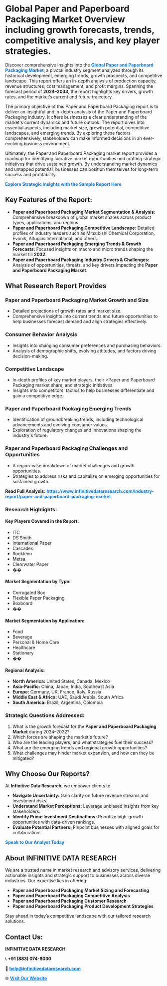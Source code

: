 <h1>Global Paper and Paperboard Packaging Market Overview including growth forecasts, trends, competitive analysis, and key player strategies.</h1>
<p>
Discover comprehensive insights into the 
<a href="https://www.infinitivedataresearch.com/industry-report/paper-and-paperboard-packaging-market" rel="dofollow" style="color: #007BFF; text-decoration: none;"><strong>Global Paper and Paperboard Packaging Market</strong></a>, a pivotal industry segment analyzed through its historical development, emerging trends, growth prospects, and competitive landscape. This report offers an in-depth analysis of production capacity, revenue structures, cost management, and profit margins. Spanning the forecast period of <strong>2024–2033</strong>, the report highlights key drivers, growth rates, and the market’s current and future trajectory.
</p>
<p>
The primary objective of this Paper and Paperboard Packaging report is to deliver an insightful and in-depth analysis of the Paper and Paperboard Packaging industry. It offers businesses a clear understanding of the market's current dynamics and future outlook. The report dives into essential aspects, including market size, growth potential, competitive landscapes, and emerging trends. By exploring these factors comprehensively, stakeholders can make informed decisions in an ever-evolving business environment.
</p>
<p>
Ultimately, the Paper and Paperboard Packaging market report provides a roadmap for identifying lucrative market opportunities and crafting strategic initiatives that drive sustained growth. By understanding market dynamics and untapped potential, businesses can position themselves for long-term success and profitability.
</p>
<p>
<a href="https://www.infinitivedataresearch.com/request-sample/reportId=104910" style="color: #007BFF; text-decoration: none;"><strong>Explore Strategic Insights with the Sample Report Here</strong></a>
</p>

<h2>Key Features of the Report:</h2>
<ul>
<li><strong>Paper and Paperboard Packaging Market Segmentation & Analysis:</strong> Comprehensive breakdown of global market shares across product types, applications, and regions.</li>
<li><strong>Paper and Paperboard Packaging Competitive Landscape:</strong> Detailed profiles of industry leaders such as Mitsubishi Chemical Corporation, Evonik, Altuglas International, and others.</li>
<li><strong>Paper and Paperboard Packaging Emerging Trends & Growth Forecasts:</strong> Focused insights on macro and micro trends shaping the market till <strong>2032</strong>.</li>
<li><strong>Paper and Paperboard Packaging Industry Drivers & Challenges:</strong> Analysis of opportunities, threats, and key drivers impacting the <strong>Paper and Paperboard Packaging Market</strong>.</li>
</ul>

<h2>What Research Report Provides</h2>
<h3>Paper and Paperboard Packaging Market Growth and Size</h3>
<ul>
<li>Detailed projections of growth rates and market size.</li>
<li>Comprehensive insights into current trends and future opportunities to help businesses forecast demand and align strategies effectively.</li>
</ul>

<h3>Consumer Behavior Analysis</h3>
<ul>
<li>Insights into changing consumer preferences and purchasing behaviors.</li>
<li>Analysis of demographic shifts, evolving attitudes, and factors driving decision-making.</li>
</ul>

<h3>Competitive Landscape</h3>
<ul>
<li>In-depth profiles of key market players, their >Paper and Paperboard Packaging market share, and strategic initiatives.</li>
<li>Insights into competitors' tactics to help businesses differentiate and gain a competitive edge.</li>
</ul>

<h3>Paper and Paperboard Packaging Emerging Trends</h3>
<ul>
<li>Identification of groundbreaking trends, including technological advancements and evolving consumer values.</li>
<li>Exploration of regulatory changes and innovations shaping the industry's future.</li>
</ul>

<h3>Paper and Paperboard Packaging Challenges and Opportunities</h3>
<ul>
<li>A region-wise breakdown of market challenges and growth opportunities.</li>
<li>Strategies to address risks and capitalize on emerging opportunities for sustained growth.</li>
</ul>
<p><strong>Read Full Analysis:</strong> <a href="https://www.infinitivedataresearch.com/industry-report/paper-and-paperboard-packaging-market" rel="dofollow" style="color: #007BFF; text-decoration: none;"><strong>https://www.infinitivedataresearch.com/industry-report/paper-and-paperboard-packaging-market</strong></a></p>
<h3>Research Highlights:</h3>
<h4>Key Players Covered in the Report:</h4>
<ul><li>ITC</li><li>DS Smith</li><li>International Paper</li><li>Cascades</li><li>Rocktenn</li><li>Metsa</li><li>Clearwater Paper</li><li>��</li></ul>
<h4>Market Segmentation by Type:</h4>
<ul><li>Corrugated Box</li><li>Flexible Paper Packaging</li><li>Boxboard</li><li>��</li></ul>
<h4>Market Segmentation by Application:</h4>
<ul><li>Food</li><li>Beverage</li><li>Personal &amp; Home Care</li><li>Healthcare</li><li>Stationary</li><li>��</li></ul>

<h4>Regional Analysis:</h4>
<ul>
<li><strong>North America:</strong> United States, Canada, Mexico</li>
<li><strong>Asia-Pacific:</strong> China, Japan, India, Southeast Asia</li>
<li><strong>Europe:</strong> Germany, UK, France, Italy, Russia</li>
<li><strong>Middle East & Africa:</strong> UAE, Saudi Arabia, South Africa</li>
<li><strong>South America:</strong> Brazil, Argentina, Colombia</li>
</ul>

<h3>Strategic Questions Addressed:</h3>
<ol>
<li>What is the growth forecast for the <strong>Paper and Paperboard Packaging Market</strong> during 2024–2032?</li>
<li>Which forces are shaping the market's future?</li>
<li>Who are the leading players, and what strategies fuel their success?</li>
<li>What are the emerging trends and regional growth opportunities?</li>
<li>What challenges may hinder market expansion, and how can they be mitigated?</li>
</ol>

<h2>Why Choose Our Reports?</h2>
<p>At <strong>Infinitive Data Research</strong>, we empower clients to:</p>
<ul>
<li><strong>Navigate Uncertainty:</strong> Gain clarity on future revenue streams and investment risks.</li>
<li><strong>Understand Market Perceptions:</strong> Leverage unbiased insights from key stakeholders.</li>
<li><strong>Identify Prime Investment Destinations:</strong> Prioritize high-growth opportunities with data-driven rankings.</li>
<li><strong>Evaluate Potential Partners:</strong> Pinpoint businesses with aligned goals for collaboration.</li>
</ul>
<p><a href="https://www.infinitivedataresearch.com/industry-report/paper-and-paperboard-packaging-market" rel="dofollow" style="color: #007BFF; text-decoration: none;"><strong>Speak to Our Analyst Today</strong></a></p>

<h2>About INFINITIVE DATA RESEARCH</h2>
<p>We are a trusted name in market research and advisory services, delivering actionable insights and strategic support to businesses across diverse industries. Our expertise lies in offering:</p>
<ul>
<li><strong>Paper and Paperboard Packaging Market Sizing and Forecasting</strong></li>
<li><strong>Paper and Paperboard Packaging Competitive Analysis</strong></li>
<li><strong>Paper and Paperboard Packaging Customer Research</strong></li>
<li><strong>Paper and Paperboard Packaging Product Development Strategies</strong></li>
</ul>
<p>Stay ahead in today’s competitive landscape with our tailored research solutions.</p>

<h2>Contact Us:</h2>
<p><strong>INFINITIVE DATA RESEARCH</strong></p>
<p>📞 <strong>+91 (883) 074-8030</strong></p>
<p>📧 <strong><a href="mailto:help@infinitivedataresearch.com" style="color: #007BFF;">help@infinitivedataresearch.com</a></strong></p>
<p>🌐 <strong><a href="https://www.infinitivedataresearch.com" rel="dofollow" style="color: #007BFF;">Visit Our Website</a></strong></p>